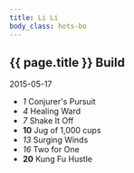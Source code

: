 ```yaml
---
title: Li Li
body_class: hots-bo
---
```


## {{ page.title }} Build
2015-05-17

-   _1_  Conjurer\'s Pursuit
-   _4_  Healing Ward
-   _7_  Shake It Off
- __10__ Jug of 1,000 cups
-  _13_  Surging Winds
-  _16_  Two for One
- __20__ Kung Fu Hustle
